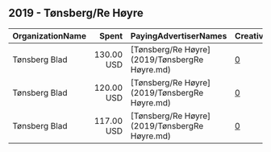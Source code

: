 ## 2019 - Tønsberg/Re Høyre 
|OrganizationName|Spent|PayingAdvertiserNames|CreativeUrls|Impressions|Genders|AgeBrackets|CountryCodes|BillingAddresses|CandidateBallotInformation|
|:---|---:|:---|:---|---:|:---|:---|:---|:---|:---|
|Tønsberg Blad|130.00 USD|[Tønsberg/Re Høyre](2019/TønsbergRe Høyre.md)|[0](https://www.snap.com/political-ads/asset/8ae3691cab2c83fe63bd55cad0ee6374efdb757e498feb5a5df03efe4ab3fdc9?mediaType=jpg)|75,539||18+|norway|"Nedre Langgate 20,TØNSBERG,3126,NO"||
|Tønsberg Blad|120.00 USD|[Tønsberg/Re Høyre](2019/TønsbergRe Høyre.md)|[0](https://www.snap.com/political-ads/asset/e49deeaca73539b67b6b02cd584a458c0715a70a0c402c7c6486122ede7de2a9?mediaType=png)|35,065|||norway|"Nedre Langgate 20,TØNSBERG,3126,NO"||
|Tønsberg Blad|117.00 USD|[Tønsberg/Re Høyre](2019/TønsbergRe Høyre.md)|[0](https://www.snap.com/political-ads/asset/1dacdefa865ec54747f46551b4a1720d4ef8693316232e5062817b8b231a64af?mediaType=jpg)|25,621||18+|norway|"Nedre Langgate 20,TØNSBERG,3126,NO"||
